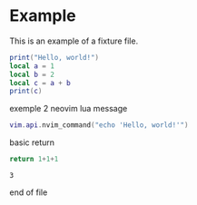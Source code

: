 # Example

This is an example of a fixture file.

```lua
print("Hello, world!")
local a = 1
local b = 2
local c = a + b
print(c)
```

exemple 2 neovim lua message

```lua
vim.api.nvim_command("echo 'Hello, world!'")
```

basic return

```lua
return 1+1+1
```

```result
3
```

end of file
